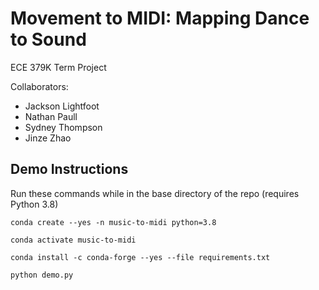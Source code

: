 # Movement to MIDI: Mapping Dance to Sound
ECE 379K Term Project

Collaborators:
- Jackson Lightfoot
- Nathan Paull
- Sydney Thompson
- Jinze Zhao

## Demo Instructions
Run these commands while in the base directory of the repo (requires Python 3.8)

```
conda create --yes -n music-to-midi python=3.8

conda activate music-to-midi

conda install -c conda-forge --yes --file requirements.txt

python demo.py
```
